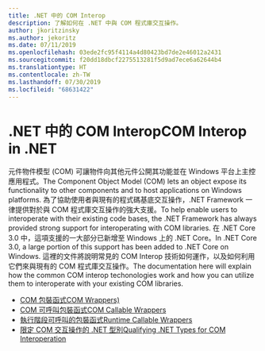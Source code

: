 ```yaml
---
title: .NET 中的 COM Interop
description: 了解如何在 .NET 中與 COM 程式庫交互操作。
author: jkoritzinsky
ms.author: jekoritz
ms.date: 07/11/2019
ms.openlocfilehash: 03ede2fc95f4114a4d80423bd7de2e46012a2431
ms.sourcegitcommit: f20dd18dbcf2275513281f5d9ad7ece6a62644b4
ms.translationtype: HT
ms.contentlocale: zh-TW
ms.lasthandoff: 07/30/2019
ms.locfileid: "68631422"
---
```

# <a name="com-interop-in-net"></a><span data-ttu-id="d3c56-103">.NET 中的 COM Interop</span><span class="sxs-lookup"><span data-stu-id="d3c56-103">COM Interop in .NET</span></span>

<span data-ttu-id="d3c56-104">元件物件模型 (COM) 可讓物件向其他元件公開其功能並在 Windows 平台上主控應用程式。</span><span class="sxs-lookup"><span data-stu-id="d3c56-104">The Component Object Model (COM) lets an object expose its functionality to other components and to host applications on Windows platforms.</span></span> <span data-ttu-id="d3c56-105">為了協助使用者與現有的程式碼基底交互操作，.NET Framework 一律提供對於與 COM 程式庫交互操作的強大支援。</span><span class="sxs-lookup"><span data-stu-id="d3c56-105">To help enable users to interoperate with their existing code bases, the .NET Framework has always provided strong support for interoperating with COM libraries.</span></span> <span data-ttu-id="d3c56-106">在 .NET Core 3.0 中，這項支援的一大部分已新增至 Windows 上的 .NET Core。</span><span class="sxs-lookup"><span data-stu-id="d3c56-106">In .NET Core 3.0, a large portion of this support has been added to .NET Core on Windows.</span></span> <span data-ttu-id="d3c56-107">這裡的文件將說明常見的 COM Interop 技術如何運作，以及如何利用它們來與現有的 COM 程式庫交互操作。</span><span class="sxs-lookup"><span data-stu-id="d3c56-107">The documentation here will explain how the common COM interop techonologies work and how you can utilize them to interoperate with your existing COM libraries.</span></span>

- [<span data-ttu-id="d3c56-108">COM 包裝函式</span><span class="sxs-lookup"><span data-stu-id="d3c56-108">COM Wrappers)</span></span>](./com-wrappers.md)
- [<span data-ttu-id="d3c56-109">COM 可呼叫包裝函式</span><span class="sxs-lookup"><span data-stu-id="d3c56-109">COM Callable Wrappers</span></span>](./com-callable-wrapper.md)
- [<span data-ttu-id="d3c56-110">執行階段可呼叫的包裝函式</span><span class="sxs-lookup"><span data-stu-id="d3c56-110">Runtime Callable Wrappers</span></span>](./runtime-callable-wrapper.md)
- [<span data-ttu-id="d3c56-111">限定 COM 交互操作的 .NET 型別</span><span class="sxs-lookup"><span data-stu-id="d3c56-111">Qualifying .NET Types for COM Interoperation</span></span>](./qualify-net-types-for-interoperation.md)
